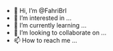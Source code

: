 - 👋 Hi, I’m @FahriBrl
- 👀 I’m interested in ...
- 🌱 I’m currently learning ...
- 💞️ I’m looking to collaborate on ...
- 📫 How to reach me ...

<!---
FahriBrl/FahriBrl is a ✨ special ✨ repository because its `README.md` (this file) appears on your GitHub profile.
You can click the Preview link to take a look at your changes.
--->
